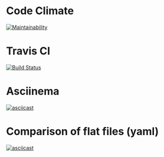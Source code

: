 # Code Climate

[![Maintainability](https://api.codeclimate.com/v1/badges/f68f2d88dad20abe4fed/maintainability)](https://codeclimate.com/github/Il1ya1/backend-project-lvl2/maintainability)

# Travis CI

[![Build Status](https://travis-ci.com/Il1ya1/backend-project-lvl2.svg?branch=master)](https://travis-ci.com/Il1ya1/backend-project-lvl2)

# Asciinema

[![asciicast](https://asciinema.org/a/ovoikYe0Q4RxwHWau0jkTPyZk.svg)](https://asciinema.org/a/ovoikYe0Q4RxwHWau0jkTPyZk)

# Comparison of flat files (yaml)
[![asciicast](https://asciinema.org/connect/7f3a87b8-1ac5-4a31-8cd4-9d83e0e1af69.svg)](https://asciinema.org/connect/7f3a87b8-1ac5-4a31-8cd4-9d83e0e1af69)

